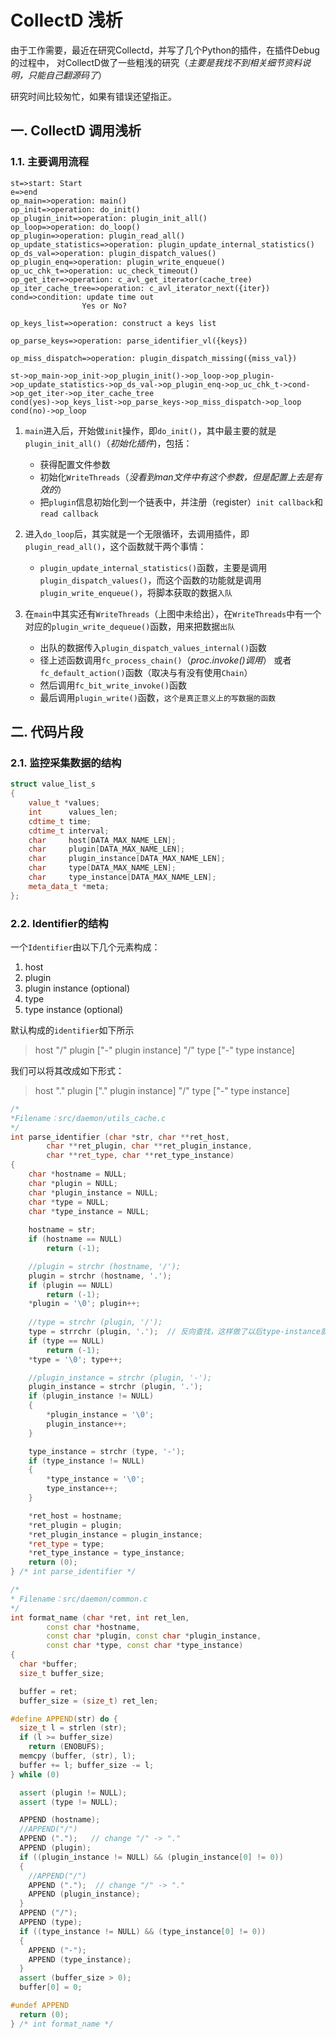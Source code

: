 CollectD 浅析
===========================

由于工作需要，最近在研究Collectd，并写了几个Python的插件，在插件Debug的过程中，
对CollectD做了一些粗浅的研究（_主要是我找不到相关细节资料说明，只能自己翻源码了_）

研究时间比较匆忙，如果有错误还望指正。


## 一. CollectD 调用浅析

### 1.1. 主要调用流程

```flow
st=>start: Start
e=>end
op_main=>operation: main()
op_init=>operation: do_init()
op_plugin_init=>operation: plugin_init_all()
op_loop=>operation: do_loop()
op_plugin=>operation: plugin_read_all()
op_update_statistics=>operation: plugin_update_internal_statistics()
op_ds_val=>operation: plugin_dispatch_values()
op_plugin_enq=>operation: plugin_write_enqueue()
op_uc_chk_t=>operation: uc_check_timeout()
op_get_iter=>operation: c_avl_get_iterator(cache_tree)
op_iter_cache_tree=>operation: c_avl_iterator_next({iter})
cond=>condition: update time out 
                Yes or No?

op_keys_list=>operation: construct a keys list

op_parse_keys=>operation: parse_identifier_vl({keys})

op_miss_dispatch=>operation: plugin_dispatch_missing({miss_val})

st->op_main->op_init->op_plugin_init()->op_loop->op_plugin->op_update_statistics->op_ds_val->op_plugin_enq->op_uc_chk_t->cond->op_get_iter->op_iter_cache_tree
cond(yes)->op_keys_list->op_parse_keys->op_miss_dispatch->op_loop
cond(no)->op_loop

```

1. `main`进入后，开始做`init`操作，即`do_init()`，其中最主要的就是`plugin_init_all()`（_初始化插件_)，包括：
    - 获得配置文件参数
    - 初始化`WriteThreads`（_没看到man文件中有这个参数，但是配置上去是有效的_）
    - 把`plugin`信息初始化到一个链表中，并注册（register）`init callback`和`read callback`
2. 进入`do_loop`后，其实就是一个无限循环，去调用插件，即`plugin_read_all()`，这个函数就干两个事情：
    - `plugin_update_internal_statistics()`函数，主要是调用`plugin_dispatch_values()`，而这个函数的功能就是调用`plugin_write_enqueue()`，将脚本获取的数据`入队`

3. 在`main`中其实还有`WriteThreads`（上图中未给出），在`WriteThreads`中有一个对应的`plugin_write_dequeue()`函数，用来把数据`出队`
    - 出队的数据传入`plugin_dispatch_values_internal()`函数
    - 径上述函数调用`fc_process_chain()`（_proc.invoke()调用_） 或者 `fc_default_action()`函数（取决与有没有使用`Chain`）
    - 然后调用`fc_bit_write_invoke()`函数
    - 最后调用`plugin_write()`函数，`这个是真正意义上的写数据的函数`




## 二. 代码片段

### 2.1. 监控采集数据的结构
```cpp
struct value_list_s
{
	value_t *values;
	int      values_len;
	cdtime_t time;
	cdtime_t interval;
	char     host[DATA_MAX_NAME_LEN];
	char     plugin[DATA_MAX_NAME_LEN];
	char     plugin_instance[DATA_MAX_NAME_LEN];
	char     type[DATA_MAX_NAME_LEN];
	char     type_instance[DATA_MAX_NAME_LEN];
	meta_data_t *meta;
};
```

### 2.2. Identifier的结构

一个`Identifier`由以下几个元素构成：
1. host
2. plugin
3. plugin instance (optional)
4. type
5. type instance (optional)

默认构成的`identifier`如下所示
> host "/" plugin ["-" plugin instance] "/" type ["-" type instance]

我们可以将其改成如下形式：

> host "." plugin ["." plugin instance] "/" type ["-" type instance]

```cpp
/*
*Filename：src/daemon/utils_cache.c
*/
int parse_identifier (char *str, char **ret_host,
		char **ret_plugin, char **ret_plugin_instance,
		char **ret_type, char **ret_type_instance)
{
	char *hostname = NULL;
	char *plugin = NULL;
	char *plugin_instance = NULL;
	char *type = NULL;
	char *type_instance = NULL;
	
	hostname = str;
	if (hostname == NULL)
		return (-1);

	//plugin = strchr (hostname, '/');
	plugin = strchr (hostname, '.');
	if (plugin == NULL)
		return (-1);
	*plugin = '\0'; plugin++;
	
	//type = strchr (plugin, '/');
	type = strrchr (plugin, '.');  // 反向查找，这样做了以后type-instance就让他 为 None
	if (type == NULL)
		return (-1);
	*type = '\0'; type++;

	//plugin_instance = strchr (plugin, '-');
	plugin_instance = strchr (plugin, '.');
	if (plugin_instance != NULL)
	{
		*plugin_instance = '\0';
		plugin_instance++;
	}

	type_instance = strchr (type, '-');
	if (type_instance != NULL)
	{
		*type_instance = '\0';
		type_instance++;
	}

	*ret_host = hostname;
	*ret_plugin = plugin;
	*ret_plugin_instance = plugin_instance;
	*ret_type = type;
	*ret_type_instance = type_instance;
	return (0);
} /* int parse_identifier */
```

```cpp
/*
* Filename：src/daemon/common.c
*/
int format_name (char *ret, int ret_len,
		const char *hostname,
		const char *plugin, const char *plugin_instance,
		const char *type, const char *type_instance)
{
  char *buffer;
  size_t buffer_size;

  buffer = ret;
  buffer_size = (size_t) ret_len;

#define APPEND(str) do {                                               \
  size_t l = strlen (str);                                             \
  if (l >= buffer_size)                                                \
    return (ENOBUFS);                                                  \
  memcpy (buffer, (str), l);                                           \
  buffer += l; buffer_size -= l;                                       \
} while (0)

  assert (plugin != NULL);
  assert (type != NULL);

  APPEND (hostname);
  //APPEND("/")
  APPEND (".");   // change "/" -> "."
  APPEND (plugin);
  if ((plugin_instance != NULL) && (plugin_instance[0] != 0))
  {
    //APPEND("/")
    APPEND (".");  // change "/" -> "."
    APPEND (plugin_instance);
  }
  APPEND ("/");
  APPEND (type);
  if ((type_instance != NULL) && (type_instance[0] != 0))
  {
    APPEND ("-");
    APPEND (type_instance);
  }
  assert (buffer_size > 0);
  buffer[0] = 0;

#undef APPEND
  return (0);
} /* int format_name */
```

